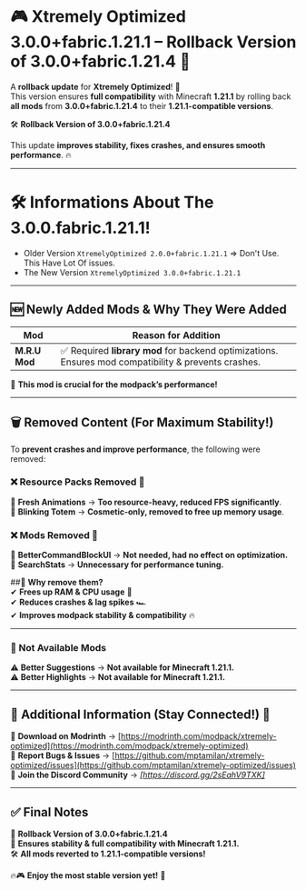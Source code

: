 # 🎮 Xtremely Optimized 3.0.0+fabric.1.21.1 – Rollback Version of 3.0.0+fabric.1.21.4 🔄  

A **rollback update** for **Xtremely Optimized**! 🎉  
This version ensures **full compatibility** with Minecraft **1.21.1** by rolling back **all mods** from **3.0.0+fabric.1.21.4** to their **1.21.1-compatible versions**.  

🛠 **Rollback Version of 3.0.0+fabric.1.21.4**  

This update **improves stability, fixes crashes, and ensures smooth performance**. 🔥  

---

# 🛠️ Informations About The 3.0.0.fabric.1.21.1!
- Older Version `XtremelyOptimized 2.0.0+fabric.1.21.1` => Don't Use. This Have Lot Of issues.
- The New Version `XtremelyOptimized 3.0.0+fabric.1.21.1`

---

## 🆕 **Newly Added Mods & Why They Were Added**  

| Mod         | Reason for Addition |
|------------|----------------------|
| **M.R.U Mod** | ✅ Required **library mod** for backend optimizations. Ensures mod compatibility & prevents crashes. |

📌 **This mod is crucial for the modpack’s performance!**  

---

## 🗑️ **Removed Content (For Maximum Stability!)**  

To **prevent crashes and improve performance**, the following were removed:  

### ❌ **Resource Packs Removed** 🎨  
🚫 **Fresh Animations** → **Too resource-heavy, reduced FPS significantly**.  
🚫 **Blinking Totem** → **Cosmetic-only, removed to free up memory usage**.  

### ❌ **Mods Removed** 🔧  
🚫 **BetterCommandBlockUI** → **Not needed, had no effect on optimization.**  
🚫 **SearchStats** → **Unnecessary for performance tuning.**  

##📌 **Why remove them?**  
✔ **Frees up RAM & CPU usage** 💾  
✔ **Reduces crashes & lag spikes** 🏎️  
✔ **Improves modpack stability & compatibility** 🔥  

---

### 📁 Not Available Mods

⚠️ **Better Suggestions** → **Not available for Minecraft 1.21.1.**  
⚠️ **Better Highlights** → **Not available for Minecraft 1.21.1.**  

---

## 📌 **Additional Information (Stay Connected!)** 🔗  

🔹 **Download on Modrinth** → [https://modrinth.com/modpack/xtremely-optimized](https://modrinth.com/modpack/xtremely-optimized)  
🐛 **Report Bugs & Issues** → [https://github.com/mptamilan/xtremely-optimized/issues](https://github.com/mptamilan/xtremely-optimized/issues)  
💬 **Join the Discord Community** → *[https://discord.gg/2sEahV9TXK]*  

---

## ✅ **Final Notes**  

🚀 **Rollback Version of 3.0.0+fabric.1.21.4**  
💾 **Ensures stability & full compatibility with Minecraft 1.21.1.**  
🛠️ **All mods reverted to 1.21.1-compatible versions!**  

🔥🎮 **Enjoy the most stable version yet!** 🎉